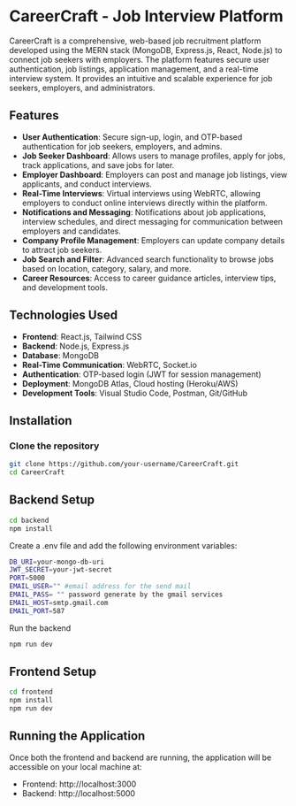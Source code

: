 # CareerCraft - Job Interview Platform

CareerCraft is a comprehensive, web-based job recruitment platform developed using the MERN stack (MongoDB, Express.js, React, Node.js) to connect job seekers with employers. The platform features secure user authentication, job listings, application management, and a real-time interview system. It provides an intuitive and scalable experience for job seekers, employers, and administrators.

## Features

- **User Authentication**: Secure sign-up, login, and OTP-based authentication for job seekers, employers, and admins.
- **Job Seeker Dashboard**: Allows users to manage profiles, apply for jobs, track applications, and save jobs for later.
- **Employer Dashboard**: Employers can post and manage job listings, view applicants, and conduct interviews.
- **Real-Time Interviews**: Virtual interviews using WebRTC, allowing employers to conduct online interviews directly within the platform.
- **Notifications and Messaging**: Notifications about job applications, interview schedules, and direct messaging for communication between employers and candidates.
- **Company Profile Management**: Employers can update company details to attract job seekers.
- **Job Search and Filter**: Advanced search functionality to browse jobs based on location, category, salary, and more.
- **Career Resources**: Access to career guidance articles, interview tips, and development tools.

## Technologies Used

- **Frontend**: React.js, Tailwind CSS
- **Backend**: Node.js, Express.js
- **Database**: MongoDB
- **Real-Time Communication**: WebRTC, Socket.io
- **Authentication**: OTP-based login (JWT for session management)
- **Deployment**: MongoDB Atlas, Cloud hosting (Heroku/AWS)
- **Development Tools**: Visual Studio Code, Postman, Git/GitHub

## Installation

### Clone the repository
```bash
git clone https://github.com/your-username/CareerCraft.git
cd CareerCraft
```
## Backend Setup
```bash
cd backend
npm install
```
Create a .env file and add the following environment variables:
```bash
DB_URI=your-mongo-db-uri
JWT_SECRET=your-jwt-secret
PORT=5000
EMAIL_USER="" #email address for the send mail
EMAIL_PASS= "" password generate by the gmail services
EMAIL_HOST=smtp.gmail.com
EMAIL_PORT=587
```
Run the backend
```bash
npm run dev
```
## Frontend Setup 
```bash
cd frontend
npm install
npm run dev
```
## Running the Application
Once both the frontend and backend are running, the application will be accessible on your local machine at:
- Frontend: http://localhost:3000
- Backend: http://localhost:5000

